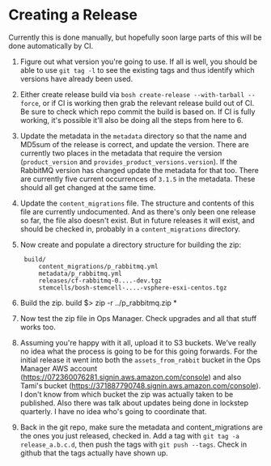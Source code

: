 # Creating a Release

Currently this is done manually, but hopefully soon large parts of
this will be done automatically by CI.

1. Figure out what version you're going to use. If all is well, you
should be able to use `git tag -l` to see the existing tags and thus
identify which versions have already been used.

2. Either create release build via `bosh create-release --with-tarball
--force`, or if CI is working then grab the relevant release build out
of CI. Be sure to check which repo commit the build is based on. If CI
is fully working, it's possible it'll also be doing all the steps from
here to 6.

3. Update the metadata in the `metadata` directory so that the name and
MD5sum of the release is correct, and update the version. There are
currently two places in the metadata that require the version
(`product_version` and `provides_product_versions.version`). If the
RabbitMQ version has changed update the metadata for that too. There
are currently five current occurrences of `3.1.5` in the
metadata. These should all get changed at the same time.

4. Update the `content_migrations` file. The structure and contents of
this file are currently undocumented. And as there's only been one
release so far, the file also doesn't exist. But in future releases it
will exist, and should be checked in, probably in a
`content_migrations` directory.

5. Now create and populate a directory structure for building the zip:
    
        build/
            content_migrations/p_rabbitmq.yml
            metadata/p_rabbitmq.yml
            releases/cf-rabbitmq-0....-dev.tgz
            stemcells/bosh-stemcell-....-vsphere-esxi-centos.tgz

6. Build the zip.
        build $> zip -r ../p_rabbitmq.zip *

7. Now test the zip file in Ops Manager. Check upgrades and all that stuff
works too.

8. Assuming you're happy with it all, upload it to S3 buckets. We've
really no idea what the process is going to be for this going
forwards. For the initial release it went into both the
`assets_from_rabbit` bucket in the Ops Manager AWS account
(https://072360076281.signin.aws.amazon.com/console) and also Tami's
bucket (https://371887790748.signin.aws.amazon.com/console). I don't
know from which bucket the zip was actually taken to be
published. Also there was talk about updates being done in lockstep
quarterly. I have no idea who's going to coordinate that.

9. Back in the git repo, make sure the metadata and content_migrations
are the ones you just released, checked in. Add a tag with `git tag -a
release_a.b.c.d`, then push the tags with `git push --tags`. Check in
github that the tags actually have shown up.
